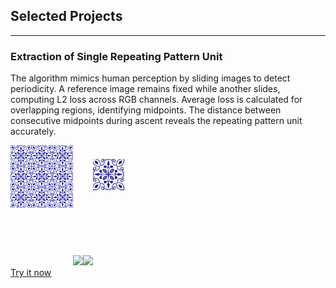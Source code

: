 ## Selected Projects

---

### Extraction of Single Repeating Pattern Unit

The algorithm mimics human perception by sliding images to detect periodicity. A reference image remains fixed while another slides, computing L2 loss across RGB channels. Average loss is calculated for overlapping regions, identifying midpoints. The distance between consecutive midpoints during ascent reveals the repeating pattern unit accurately.

<!--<img src="images/rp3.jpg" width="100"><img src="images/rp3_anim_left_to_right.gif" width="150"><img src="images/rp3_anim_top_to_bottom.gif" width="150"><img src="images/rp3_pattern.jpg" width="50">-->

<img src="images/rp3.jpg" alt="First Image" style="width: 100px; height: auto; margin: auto; padding-bottom: 92px;"><img src="images/rp3_anim_left_to_right.gif" style="width: 175px; height: auto;"><img src="images/rp3_anim_top_to_bottom.gif" style="width: 175px; height: auto;"><img src="images/rp3_pattern.jpg" alt="Last Image" style="width: 50px; height: auto; margin: auto; padding-bottom: 120px;">    
<a href="https://repeating-pattern-extractor.streamlit.app/">Try it now</a>







